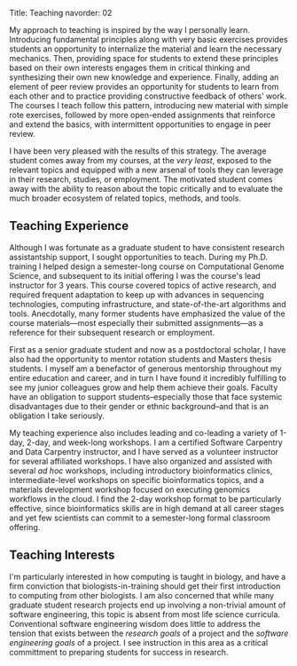 Title: Teaching
navorder: 02

My approach to teaching is inspired by the way I personally learn.
Introducing fundamental principles along with very basic exercises provides students an opportunity to internalize the material and learn the necessary mechanics.
Then, providing space for students to extend these principles based on their own interests engages them in critical thinking and synthesizing their own new knowledge and experience.
Finally, adding an element of peer review provides an opportunity for students to learn from each other and to practice providing constructive feedback of others' work.
The courses I teach follow this pattern, introducing new material with simple rote exercises, followed by more open-ended assignments that reinforce and extend the basics, with intermittent opportunities to engage in peer review.

I have been very pleased with the results of this strategy.
The average student comes away from my courses, at the *very least*, exposed to the relevant topics and equipped with a new arsenal of tools they can leverage in their research, studies, or employment.
The motivated student comes away with the ability to reason about the topic critically and to evaluate the much broader ecosystem of related topics, methods, and tools.

## Teaching Experience

Although I was fortunate as a graduate student to have consistent research assistantship support, I sought opportunities to teach.
During my Ph.D. training I helped design a semester-long course on Computational Genome Science, and subsequent to its initial offering I was the course's lead instructor for 3 years.
This course covered topics of active research, and required frequent adaptation to keep up with advances in sequencing technologies, computing infrastructure, and state-of-the-art algorithms and tools.
Anecdotally, many former students have emphasized the value of the course materials—most especially their submitted assignments—as a reference for their subsequent research or employment.

First as a senior graduate student and now as a postdoctoral scholar, I have also had the opportunity to mentor rotation students and Masters thesis students.
I myself am a benefactor of generous mentorship throughout my entire education and career, and in turn I have found it incredibly fulfilling to see my junior colleagues grow and help them achieve their goals.
Faculty have an obligation to support students–especially those that face systemic disadvantages due to their gender or ethnic background–and that is an obligation I take seriously.

My teaching experience also includes leading and co-leading a variety of 1-day, 2-day, and week-long workshops.
I am a certified Software Carpentry and Data Carpentry instructor, and I have served as a volunteer instructor for several affiliated workshops.
I have also organized and assisted with several *ad hoc* workshops, including introductory bioinformatics clinics, intermediate-level workshops on specific bioinformatics topics, and a materials development workshop focused on executing genomics workflows in the cloud.
I find the 2-day workshop format to be particularly effective, since bioinformatics skills are in high demand at all career stages and yet few scientists can commit to a semester-long formal classroom offering.

## Teaching Interests

I'm particularly interested in how computing is taught in biology, and have a firm conviction that biologists-in-training should get their first introduction to computing from other biologists.
I am also concerned that while many graduate student research projects end up involving a non-trivial amount of software engineering, this topic is absent from most life science curricula.
Conventional software engineering wisdom does little to address the tension that exists between the *research goals* of a project and the *software engineering goals* of a project.
I see instruction in this area as a critical committment to preparing students for success in research.
